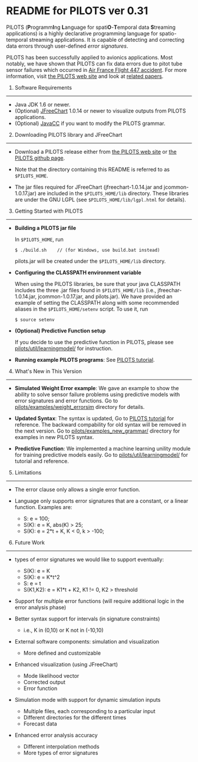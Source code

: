 README for PILOTS ver 0.31
===============================================

PILOTS (**P**rogramm**I**ng **L**anguage for spati**O**-**T**emporal data **S**treaming applications) is a highly declarative programming language for spatio-temporal streaming applications.
It is capable of detecting and correcting data errors through user-defined *error signatures*.

PILOTS has been successfully applied to avionics applications. Most notably, we have shown that PILOTS can fix data errors due to pitot tube sensor failures which occurred in [Air France Flight 447 accident](http://wcl.cs.rpi.edu/papers/bdse2013.pdf). For more information, visit [the PILOTS web site](http://wcl.cs.rpi.edu/pilots/) and look at [related papers](https://wcl.cs.rpi.edu/bib/Keyword/DATA-STREAMING.html).


1. Software Requirements
----------------------------------------------------------------------------------------------
* Java JDK 1.6 or newer.
* (Optional) [JFreeChart](http://www.jfree.org/jfreechart/download.html) 1.0.14 or newer to visualize outputs from PILOTS applications.
* (Optional) [JavaCC](http://javacc.java.net/) if you want to modify the PILOTS grammar.
  
2. Downloading PILOTS library and JFreeChart
----------------------------------------------------------------------------------------------
* Download a PILOTS release either from [the PILOTS web site](http:/wcl.cs.rpi.edu/pilots/) or [the PILOTS github page](https://github.com/RPI-WCL/pilots).

* Note that the directory containing this README is referred to as `$PILOTS_HOME`.

* The jar files required for JFreeChart (jfreechart-1.0.14.jar and jcommon-1.0.17.jar) are included in the `$PILOTS_HOME/lib` directory.
  These libraries are under the GNU LGPL (see `$PILOTS_HOME/lib/lgpl.html` for details).


3. Getting Started with PILOTS
----------------------------------------------------------------------------------------------
* **Building a PILOTS jar file**

  In `$PILOTS_HOME`, run
  ~~~
  $ ./build.sh    // (for Windows, use build.bat instead)
  ~~~
  pilots.jar will be created under the `$PILOTS_HOME/lib` directory.

* **Configuring the CLASSPATH environment variable**

  When using the PILOTS libraries, be sure that your java CLASSPATH includes the three .jar files found in `$PILOTS_HOME/lib` (i.e., jfreechar-1.0.14.jar, jcommon-1.0.17.jar, and pilots.jar). 
  We have provided an example of setting the CLASSPATH along with some recommended aliases in the `$PILOTS_HOME/setenv` script. To use it, run
  ~~~
  $ source setenv
  ~~~

* **(Optional) Predictive Function setup**

	If you decide to use the predictive function in PILOTS, please see [pilots/util/learningmodel/](https://github.com/RPI-WCL/pilots/tree/master/pilots/util/learningmodel) for instruction.

* **Running example PILOTS programs**: See [PILOTS tutorial](https://wcl.cs.rpi.edu/pilots/tutorial/index.html).

4. What's New in This Version
----------------------------------------------------------------------------------------------
* **Simulated Weight Error example**: We gave an example to show the ability to solve sensor failure problems using predictive models with error signatures and error functions. Go to [pilots/examples/weight_errorsim](https://github.com/RPI-WCL/pilots/tree/master/examples/weight_errorsim) directory for details.

* **Updated Syntax**: The syntax is updated, Go to [PILOTS tutorial](http://wcl.cs.rpi.edu/pilots/tutorial/index.html) for reference. The backward compability for old syntax will be removed in the next version. Go to [pilots/examples\_new\_grammar/](https://github.com/RPI-WCL/pilots/tree/master/examples_new_grammar/) directory for examples in new PILOTS syntax.

* **Predictive Function**: We implemented a machine learning unility module for training predictive models easily.
Go to [pilots/util/learningmodel/](https://github.com/RPI-WCL/pilots/tree/master/pilots/util/learningmodel) for tutorial and reference.

5. Limitations
----------------------------------------------------------------------------------------------
* The error clause only allows a single error function.  

* Language only supports error signatures that are a constant, or a linear function. Examples are:
  - S: e = 100;
  - S(K): e = K, abs(K) > 25;
  - S(K): e = 2*t + K, K < 0, k > -100;


6. Future Work
----------------------------------------------------------------------------------------------
* types of error signatures we would like to support eventually:
    -   S(K): e = K
    -   S(K): e = K*t^2
    -   S:    e = t
    -   S(K1,K2): e = K1*t + K2, K1 != 0, K2 > threshold

* Support for multiple error functions (will require additional logic in the error analysis phase)

* Better syntax support for intervals (in signature constraints)
    - i.e., K in (0,10) or K not in (-10,10)

* External software components: simulation and visualization
    - More defined and customizable

* Enhanced visualization (using JFreeChart)
    - Mode likelihood vector
    - Corrected output
    - Error function

* Simulation mode with support for dynamic simulation inputs
    - Multiple files, each corresponding to a particular input
    - Different directories for the different times
    - Forecast data

* Enhanced error analysis accuracy
    - Different interpolation methods
    - More types of error signatures
